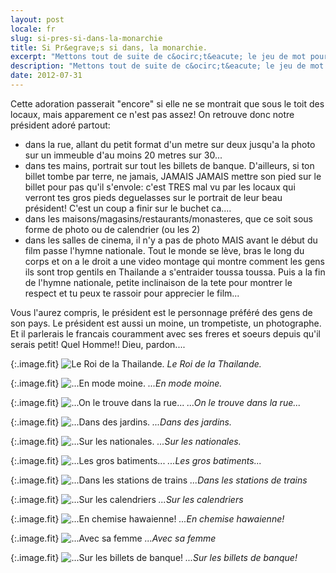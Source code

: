 ```yaml
---
layout: post
locale: fr
slug: si-pres-si-dans-la-monarchie
title: Si Pr&egrave;s si dans, la monarchie.
excerpt: "Mettons tout de suite de c&ocirc;t&eacute; le jeu de mot pourri du titre: il ne faut surtout pas d&eacute;conner avec le pr&eacute;sident de la Monarchie constitutionnelle &agrave; tendance autoritaire de la Thailande!"
description: "Mettons tout de suite de c&ocirc;t&eacute; le jeu de mot pourri du titre: il ne faut surtout pas d&eacute;conner avec le pr&eacute;sident de la Monarchie constitutionnelle &agrave; tendance autoritaire de la Thailande!"
date: 2012-07-31
---
```


Cette adoration passerait "encore" si elle ne se montrait que sous le toit des locaux, mais apparement ce n'est pas assez!
On retrouve donc notre pr&eacute;sident ador&eacute; partout:

- dans la rue, allant du petit format d'un metre sur deux jusqu'a la photo sur un immeuble d'au moins 20 metres sur 30...
- dans tes mains, portrait sur tout les billets de banque. D'ailleurs, si ton billet tombe par terre, ne jamais, JAMAIS JAMAIS mettre son pied sur le billet pour pas qu'il s'envole: c'est TRES mal vu par les locaux qui verront tes gros pieds deguelasses sur le portrait de leur beau pr&eacute;sident! C'est un coup a finir sur le buchet ca....
- dans les maisons/magasins/restaurants/monasteres, que ce soit sous forme de photo ou de calendrier (ou les 2)
- dans les salles de cinema, il n'y a pas de photo MAIS avant le d&eacute;but du film passe l'hymne nationale. Tout le monde se l&egrave;ve, bras le long du corps et on a le droit a une video montage qui montre comment les gens ils sont trop gentils en Thailande a s'entraider toussa toussa. Puis a la fin de l'hymne nationale, petite inclinaison de la tete pour montrer le respect et tu peux te rassoir pour apprecier le film...

Vous l'aurez compris, le pr&eacute;sident est le personnage pr&eacute;f&eacute;r&eacute; des gens de son pays.
Le pr&eacute;sident est aussi un moine, un trompetiste, un photographe. Et il parlerais le francais couramment avec ses freres et soeurs depuis qu'il serais petit! Quel Homme!! Dieu, pardon....

{:.image.fit}
![Le Roi de la Thailande.](/medias/photos/thailande/roi/image_1.jpg 'Le Roi de la Thailande.')
_Le Roi de la Thailande._

{:.image.fit}
![...En mode moine.](/medias/photos/thailande/roi/image_2.jpg '...En mode moine.')
_...En mode moine._

{:.image.fit}
![...On le trouve dans la rue...](/medias/photos/thailande/roi/image_3.jpg '...On le trouve dans la rue...')
_...On le trouve dans la rue..._

{:.image.fit}
![...Dans des jardins.](/medias/photos/thailande/roi/image_4.jpg '...Dans des jardins.')
_...Dans des jardins._

{:.image.fit}
![...Sur les nationales.](/medias/photos/thailande/roi/image_5.jpg '...Sur les nationales.')
_...Sur les nationales._

{:.image.fit}
![...Les gros batiments...](/medias/photos/thailande/roi/image_6.jpg '...Les gros batiments...')
_...Les gros batiments..._

{:.image.fit}
![...Dans les stations de trains](/medias/photos/thailande/roi/image_7.jpg '...Dans les stations de trains')
_...Dans les stations de trains_

{:.image.fit}
![...Sur les calendriers](/medias/photos/thailande/roi/image_8.jpg '...Sur les calendriers')
_...Sur les calendriers_

{:.image.fit}
![...En chemise hawaienne!](/medias/photos/thailande/roi/image_9.jpg '...En chemise hawaienne!')
_...En chemise hawaienne!_

{:.image.fit}
![...Avec sa femme](/medias/photos/thailande/roi/image_10.jpg '...Avec sa femme')
_...Avec sa femme_

{:.image.fit}
![...Sur les billets de banque!](/medias/photos/thailande/roi/image_11.jpg '...Sur les billets de banque!')
_...Sur les billets de banque!_
